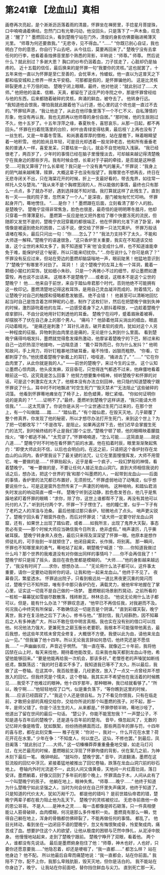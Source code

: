 # 第241章 【龙血山】真相
画卷再次亮起，是个淅淅沥沥落着雨的清晨，怀罪坐在禅房里，手捻星月菩提珠，口中喃喃诵着佛经。忽然门口有光晕闪动，他没回头，只是落下了一声木鱼，叹息道：“醒了？”
墨燃回过头，看到楚晚宁站在门外，清俊的身影仿佛要融进稀薄天光里。
“师尊为何还要救我。”
“无悲寺，见不得血。”
“……”
“你既已剖心自证，我也明白了你的意思，你自行下山去吧，从今往后，莫要再回来了。”
楚晚宁没有去拿任何的行李，他看着香烛佛音里那个熟悉的背影，半晌说：“师尊。”
师尊。
然后说什么？就此别过？多谢大恩？
胸口的纱布仍洇着血，刀子拔走了，心脏却仍是抽疼的。
近十五载的信任，最后换来的是怀罪一句“我要你的灵核。”这也就罢了，十五年来他一直以为怀罪是至仁至善的，会忧草木，怜蝼蚁。他一直以为这普天之下都和临安城和上修界一样太平安稳。
可那都是假的，是怀罪骗他的。
这是比灵核碎裂更疼上千万倍的劫。
楚晚宁闭上眼睛，最终，他对他说：“就此别过了……大师。”
他把他的温柔、信赖、天真，都留在了这庄严的寺院之中，那是怀罪曾经给与他的东西，后来都随着破碎的灵核，奔涌的鲜血，被夺去了。
他转身行远。
“我知道他会恨我，哪怕我就此跟着他下山行道，他心里的这个坎也是一直过不去的。”怀罪轻声道，“我让他走了，从此在他印象里落下一个不仁不义、自私薄情的形象，他没有再认我，我也无颜再以他师尊的身份自居。”
“那时候，他的生辰刚过不久，他十五岁了。十五年浮萍之缘，春夏秋冬，喜怒哀乐，从那一日起，都不再回头。”
怀罪在扫着院落里的台阶，树叶由青绿变得枯黄，最后枝丫上再也没有了一丝生机，又是一年暮冬雪落。
和尚裹着厚厚的僧袍，站在屋檐下，眯着眼睛望着一地积雪。
他的脸尚且年轻，可是目光却透着一股龙钟老态，他和所有垂垂老矣的普通人一样，喜爱发呆，只要枯坐一会儿，就会不自觉地陷入浅寐。
“我已经很老了，两百岁了，少年时的事情已经在脑子里慢慢淡去，可却越来越记得清楚晚宁在我身边的那些岁月。我有时候会想，长辈对于子嗣的牵挂，是否就是这种感受……可我又算得了什么长辈呢？我只是一个没有勇气的屠夫。”
怀罪说：“我身上的阴气越来越稀薄，赎罪，大概这辈子也没有指望了。我哪里也不想再去，终日在无悲寺闭关不出，只在海棠花开的时候，折上一支最好看的，带去鬼界，如往常一样托人交与楚洵。”
“我从来不是个胸襟宽阔的人，所以能做的事情，最终也只有那么一点点，多了就办不好，遇到选择就不知对错。我打算就这样了此残生了。直到有一天——我的院子里，忽然来了一个人。”
是深夜，屋门被匆匆忙忙叩响。
怀罪起身开门，蓦地愣住。
“……是你？！”
墨燃跟在后面，立刻看清了那个人的脸。
是楚晚宁。
楚晚宁显得非常焦急，脸色也很差，最奇怪的是明明寒冬腊月，他却只穿着一件薄薄夏衫。
墨燃第一反应是他又把外套给了哪个快要冻死的流民，但随即又发觉不是的，楚晚宁衣冠穿戴的都很端正，他在怀罪的允准下进了卧室，神情像是被逼到绝处的困兽，二话不说，便交给了怀罪一只法咒熏炉。
怀罪万般话语堵在喉头，最后只问出一句：“你……怎么了？”
“我法力支持不了太久，不能和大师逐一解释。”楚晚宁的语速很急，“这只香炉至关重要，我实在不知道该交给谁，这个尘世的未知太多了，我不知道接下来‘他’会变成什么样，也不知道谁能幸免于难，能保护好这个秘密，所以只能来叨扰你。”
“…你在说什么？你可是病了？”
怀罪没有反应过来，但站在旁边的墨燃却脑袋嗡地一声，眼前陡黑！他猛地意识到了“楚晚宁”有哪里不对劲了。
耳洞！！
这个楚晚宁的左耳上有一个耳洞，戴着一颗细小猩红的耳饰，犹如细小朱砂。
只是一个再微小不过的细节，却让墨燃如遭雷殁，再也说不出话来。
这根本不是楚晚宁……或者说，这根本不是这个尘世的楚晚宁！
他……他来自于前世，来自于踏仙帝君那个时代，否则他绝不可能拥有这一枚印记。墨燃清楚地记得这枚耳饰，是用自己灵血凝淬而成的，附着情咒，会让楚晚宁对自己的触摸和侵略都愈发敏感。
绝不会错！！
他甚至可以清晰地回忆起当时自己是饱含着怎样狎昵的心思，制作了这枚钉针，然后在把楚晚宁做到失神的时候，激烈舔吮着他的左耳，一边感受着身下之人颤抖着释放，一边趁着楚晚宁痉挛颤抖，不由分说地用针钉刺透他的耳垂。
楚晚宁在闷哼，蹙着眉揪着被褥，却摆脱不了伏在自己身上的那个男人。
“痛吗？”
他舔着他耳尖淌出的细血，眼底闪动着精光。
“是痛还是刺激？”
耳针扎进去，破开柔软的皮肉，犹如对这个人另一种程度的征服。异物刺到血肉里总是痛的，无论是什么刺到什么里面。
看到楚晚宁痛得呜咽发抖，墨燃就觉得愈发燥热激动，他摩挲着楚晚宁的下巴，掰过来和自己一边炽热湿泞地接吻，一边喘息道：
“戴个耳饰而已，你为什么发抖？”
他明知故问，手上用力，将针钉粗暴地顶破耳垂，毫不怜惜，凶狠而粗野。
“你看，它都刺穿了你。”他抚摸着楚晚宁新戴上的耳钉，喑哑道，“捅进去了。”
“……”
“它在你血肉里了，从此你就是我的人。”
——前世的楚晚宁，来过今生的尘世。
这个认知让墨燃心惊肉跳，他头皮发麻，双目昏花，只觉得连气都透不过来，他麻僵地看着眼前这一切，这究竟是怎么回事？
他努力想要集中精神，倾听楚晚宁和怀罪的对话，可是这个刺激实在太大了，他根本没有办法立刻回神，他只隐约知道楚晚宁跟怀罪说了什么，耳中时不时地飘进“时空生死门”“毁灭禁术”“无法阻止”这些破碎的词藻。
他看到怀罪蓦地瘫坐在了椅子上，脸色蜡黄，眼仁紧缩。
“你如何证明你说的是真的？”
“……证明不了。”最终，墨燃听到楚晚宁这样讲道，“我只能请大师信我。”
“……这太荒唐了。你说你是从另一个尘世通过生死门过来的，在那个世上，有一个叫做踏……踏……”
“踏仙君。”
“有个踏仙君，在毁天灭地，几乎颠覆了整个修真界，你发现了他的秘密，所以才想尽办法打开生死门，来到这个世上？为了把一切都改写？”
“不是改写，是阻止。如果再这样下去，他们迟早会掌握生死门的法咒，到时候终结的不止是我们那个尘世。”楚晚宁顿了顿，他的眼睛映着朦胧烛火，“哪个都逃不掉。”
“太荒谬了。”怀罪喃喃道，“怎么可能……这简直是……胡说八道……”
楚晚宁时不时地在看怀罪门前的水漏，他在掐着时辰，眼里渐渐聚起焦灼：“即使大师此刻不信，以后也会明白的。在这之前，只请把这个香炉封存在龙血山的山洞内，香炉里我设下了最关键的法咒，让它在里面慢慢挥发，大师不用管它。唯一要做的是……”
怀罪抬起头，近乎是看一个疯子，一段幻梦般的神情，看着楚晚宁。
“唯一要做的是，不要让任何人接近龙血山洞穴。直到大师相信我说的话之后，想办法，把这个世界的‘我’和那个叫墨燃的人，一起带到龙血山——后面的事情，香炉里的法咒都已布置好，无须担忧。”
怀罪虚弱地动了动嘴皮，似乎想要说些什么，可是这是窗外忽然传来了一声凄厉的哨响。
这种哨响，和踏仙君消失时发出的响动简直一模一样。
楚晚宁听到这动静，脸色愈发苍白，他几乎是焦躁地紧盯着怀罪的眼睛：“求你，除了你，这世上谁都帮不了我，再没有其他可以托付的人了。”
听到托付两个字，怀罪一下子愣住了。
他的瞳仁里，似乎一下子有了老朽之人的浑浊与沧桑。
最后他接过那只香炉，轻微地点了点头。
哨声更尖锐了。楚晚宁回头看了眼窗外夜色，而后对怀罪说：“请大师一定要守好龙血山洞窟，还有，如果世上出现了踏仙君，或者……如我所言，出现了鬼界大天裂，事态势必有变——那个时候大师应当确信我今日所言，绝非虚假。”
哨声凄厉，几乎撕破耳膜。
楚晚宁转身奔入夜色，最后只来得及深深望了怀罪一眼。他原本是想作师徒礼的，可手抬到一半就顿住了，他闭目阖实，长作揖，将别离。
那一瞬间，怀罪也不知哪里来的勇气，蓦地站了起来，朝楚晚宁喊道：“你……你知道我做过什么吗？那个世界的我难道没有对你做出同样的事情吗？……你不会再信我了！”
楚晚宁却只是摇了摇头，面目在夜色里都是模糊的。
“大师……”他的身影越来越远了，“我没有时间了……求你，想想办法……”
“无论用什么法子都可以，这件事太重要，请你一定要劝动我听你的话，让我和他一起来龙血山。”
他终于不见了。
夜幕昏沉，繁星透水。
怀罪追出院子，只看到极远处一道比黑夜更沉重的晃闪而过，楚晚宁已不知所踪，唯有手中那只香炉仍在，满载灵力，被他牢牢地握在了掌心里，证实这一切竟不是自己做的一场梦。
墨燃眼前场景剧烈晃动，之前所看的一桩桩一幕幕犹如雪崩尽数散落，残砖断瓦，林林总总。
“他说无论用什么法子都可以，但是，能有什么办法？”怀罪叹息道，“他早已不再信任我，对我避而不及。何况我心中终究有所保留，不敢确信这一切是否是个阴谋。”
“直到彩蝶天裂，晚宁离世，我才在复活他之后下了决心，修书与他。”
“那封信，我几经斟酌，因不知幕后之人有多神通广大，所以不敢在信中明言真相。我也实在没有别的借口可以找他。何况他法力强大，更兼死生之巅玉衡长老要职。我根本不可能强带他离去，最后我想，他这些年灵核未曾完全修复，大概很不方便。我便以此为由，请他来龙血山一见。”
“但我骗了他十四年。所以无论我言辞如何恳切，他终究还是不愿信我……”
一声幽幽长叹，声音近乎惘然。
“我一直在等。就像近二十年前，我将他囚禁在山上时，每天来找他，期待着他能改变。后来我也每天都到龙血山寻他，希望他能够回来。”
“要是他能再给我一次机会，那该多好。”
老僧苍老的声嗓犹如断线纸鸢，飘飘荡远：“我的时日着实不多了，我知道我已等不了太久。所以最后，我做了这一卷轴。在这其中，我百般思量，几经更改，放入了一点又一点曾经并不想放入的回忆。但我终究是个懦夫，这个卷轴，我其实并不希望他在我活着的时候瞧见……我受不了他难过的眼神。他十四岁那年，那种眼神，我已经就看够了。”
“所以，晚宁啊……”他轻轻地叹了口气，似是重负落下，“等你瞧到这里的时候，我……应该已经圆寂了。”
“我这个人还是很自私，为了不看见你恨我，只有在临走前，才敢把全部的真相交给你，交给你所说的那个叫墨燃的孩子。对不起，那一年，是师父错了。你是个活生生的人，从来都是。”
怀罪停顿半晌，蓦地沙哑了，他道出了留在世间的最后一句话。
“楚公子，你能不能宽恕我？”
一声楚公子，不知是道与百年后的楚晚宁，还是道与百年前的楚洵。
音毕，倏忽起风了，无数的记忆碎片像是皓雪，犹如飘絮，纷纷扬扬拂面而过。那些两百年的罪与罚，十四年的喜与悲，都在此刻交集——
稚子在笑：“你对一，我对一，什么开花在水里？荷花开花在水里。”
少年在争：“不知度人，何以度己。这仙，不修也罢。”
到最后，凤目阖落：“就此别过了……大师。”
这一切榛榛莽莽重重叠叠地交替，如走马灯闪过，在光芒最亮的时候，墨燃眼前又浮现了怀罪佝偻的背影，伏在案几之前，为神木刻下最后一笔。
晚钟响起。
“就叫你，楚晚宁罢。”
音毕，洪波翻涌，墨燃在这狂流般的回忆中浮沉，紧接着猛地被推出了回忆卷轴，跌落在龙血山洞穴前的砂石地上。
卷轴内外时光流逝不一，此刻人间又值黄昏，天地间一片红霞壮阔，落日安详。墨燃躺着，好像又回到了多年前的那个晚上，怀罪滴血于木，人间从此有了一个叫楚晚宁的孩子。
他躺在地上，眼神失焦。
“师尊……晚宁……”
他终于知道为什么楚晚宁如此坚强之人，当时为何会伏在自己怀里失声痛哭，他终于知道了。
只是知道的代价太大，犹如万剐千刀。
都是他的错吗？
是前世踏仙帝君的错，楚晚宁两辈子都在极力阻止他为乱天下。
楚晚宁的灵核被挖过。
无悲寺前救他一命的恩公哥哥。
不是人……是神木之灵……
每一击都像是砖石砸落，只一件真相便能让人筋骨破碎，血肉模糊，何况是那么多件堆积一处。
墨燃竟有那么一瞬，觉得自己躺在地上，浑身的骨骼都仿佛碎裂了，不能再做任何的事情。
都乱了。
他目光转动，看到坐在一边闭目不语的楚晚宁，忽又有悔恨聚成骨，怜爱聚成肉，痛苦成了血。想要护住这个人的欲望，让他从极度的困顿与茫然中挣扎，从泥淖中脱身。
他慢慢地站起来，走到了楚晚宁跟前。
楚晚宁睁开了双眼，看着他。
两个人，谁都没有先说话。
最后是墨燃俯身抱住了他：“师尊，神木也好，人也好，只要你还愿意要我……”他隐忍着，却还是哽咽了，“我一直都……”
都怎么样？
站在他身边？
他不配。
所以他最后自卑而痛楚地说：“我一直都会，站在你前面。”
我陪不了你，配不上你，我那么卑贱肮脏，毁天灭地，但你是洁白的。
我不能站在你身边了，晚宁。
让我站在你前面吧，替你挡住鲜血与尖刀。
直到死亡那一天。
